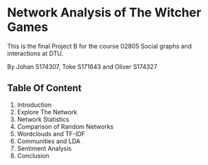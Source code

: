 # Network Analysis of The Witcher Games
This is the final Project B for the course 02805 Social graphs and interactions at DTU.

By Johan S174307, Toke S171643 and Oliver S174327   

## Table Of Content 

1. Introduction
2. Explore The Network
3. Network Statistics
4. Comparison of Random Networks
5. Wordclouds and TF-IDF
6. Communities and LDA
7. Sentiment Analysis
8. Conclusion
